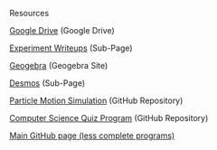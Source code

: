 Resources

[Google Drive](https://drive.google.com/open?id=1vPxJSLNgyoM5InfvzLNtTtdAPl2ZJoiW) (Google Drive)

[Experiment Writeups](https://laurahannah44.github.io/writeups) (Sub-Page)

[Geogebra](https://www.geogebra.org/u/laurahannah44) (Geogebra Site)

[Desmos](https://laurahannah44.github.io/desmos) (Sub-Page)

[Particle Motion Simulation](https://github.com/LauraHannah44/Motion-Simulation) (GitHub Repository)

[Computer Science Quiz Program](https://github.com/LauraHannah44/NEA-quiz-program) (GitHub Repository)

[Main GitHub page (less complete programs)](https://github.com/LauraHannah44)
